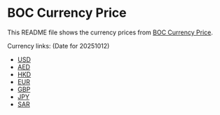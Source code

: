 # BOC Currency Price

This README file shows the currency prices from [BOC Currency Price](https://www.boc.cn/sourcedb/whpj/).

Currency links: (Date for 20251012)

- [USD](https://bocurrencyprice.techina.science/BOC_CURRENCY_PRICE/USD/20251012.json)
- [AED](https://bocurrencyprice.techina.science/BOC_CURRENCY_PRICE/AED/20251012.json)
- [HKD](https://bocurrencyprice.techina.science/BOC_CURRENCY_PRICE/HKD/20251012.json)
- [EUR](https://bocurrencyprice.techina.science/BOC_CURRENCY_PRICE/EUR/20251012.json)
- [GBP](https://bocurrencyprice.techina.science/BOC_CURRENCY_PRICE/GBP/20251012.json)
- [JPY](https://bocurrencyprice.techina.science/BOC_CURRENCY_PRICE/JPY/20251012.json)
- [SAR](https://bocurrencyprice.techina.science/BOC_CURRENCY_PRICE/SAR/20251012.json)
